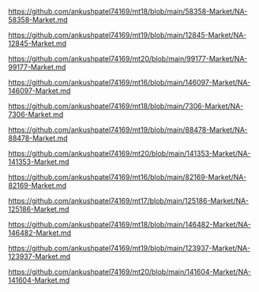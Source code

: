 <p><a href="https://github.com/ankushpatel74169/mt18/blob/main/58358-Market/NA-58358-Market.md">https://github.com/ankushpatel74169/mt18/blob/main/58358-Market/NA-58358-Market.md</a></p><p><a href="https://github.com/ankushpatel74169/mt19/blob/main/12845-Market/NA-12845-Market.md">https://github.com/ankushpatel74169/mt19/blob/main/12845-Market/NA-12845-Market.md</a></p><p><a href="https://github.com/ankushpatel74169/mt20/blob/main/99177-Market/NA-99177-Market.md">https://github.com/ankushpatel74169/mt20/blob/main/99177-Market/NA-99177-Market.md</a></p><p><a href="https://github.com/ankushpatel74169/mt16/blob/main/146097-Market/NA-146097-Market.md">https://github.com/ankushpatel74169/mt16/blob/main/146097-Market/NA-146097-Market.md</a></p><p><a href="https://github.com/ankushpatel74169/mt18/blob/main/7306-Market/NA-7306-Market.md">https://github.com/ankushpatel74169/mt18/blob/main/7306-Market/NA-7306-Market.md</a></p><p><a href="https://github.com/ankushpatel74169/mt19/blob/main/88478-Market/NA-88478-Market.md">https://github.com/ankushpatel74169/mt19/blob/main/88478-Market/NA-88478-Market.md</a></p><p><a href="https://github.com/ankushpatel74169/mt20/blob/main/141353-Market/NA-141353-Market.md">https://github.com/ankushpatel74169/mt20/blob/main/141353-Market/NA-141353-Market.md</a></p><p><a href="https://github.com/ankushpatel74169/mt16/blob/main/82169-Market/NA-82169-Market.md">https://github.com/ankushpatel74169/mt16/blob/main/82169-Market/NA-82169-Market.md</a></p><p><a href="https://github.com/ankushpatel74169/mt17/blob/main/125186-Market/NA-125186-Market.md">https://github.com/ankushpatel74169/mt17/blob/main/125186-Market/NA-125186-Market.md</a></p><p><a href="https://github.com/ankushpatel74169/mt18/blob/main/146482-Market/NA-146482-Market.md">https://github.com/ankushpatel74169/mt18/blob/main/146482-Market/NA-146482-Market.md</a></p><p><a href="https://github.com/ankushpatel74169/mt19/blob/main/123937-Market/NA-123937-Market.md">https://github.com/ankushpatel74169/mt19/blob/main/123937-Market/NA-123937-Market.md</a></p><p><a href="https://github.com/ankushpatel74169/mt20/blob/main/141604-Market/NA-141604-Market.md">https://github.com/ankushpatel74169/mt20/blob/main/141604-Market/NA-141604-Market.md</a></p>
